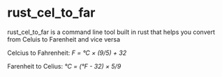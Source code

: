 # rust_cel_to_far

rust_cel_to_far is a command line tool built in rust that helps you convert from Celuis to Farenheit and vice versa 

Celcius to Fahrenheit: *F = °C × (9/5) + 32*


Farenheit to Celius: *°C = (°F - 32) × 5/9*
